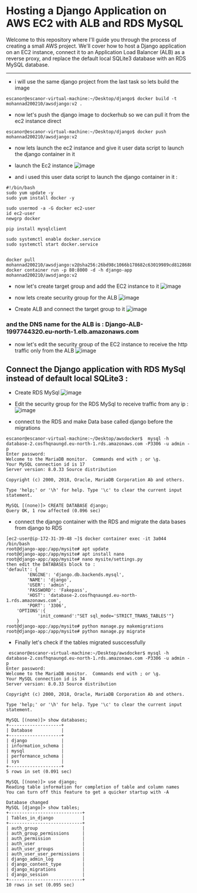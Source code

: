 # Hosting a Django Application on AWS EC2 with ALB and RDS MySQL
Welcome to this repository where I'll guide you through the process of creating a small AWS project. We'll cover how to host a Django application on an EC2 instance, connect it to an Application Load Balancer (ALB) as a reverse proxy, and replace the default local SQLite3 database with an RDS MySQL database.
****

- i will use the same django project from the last task so lets build the image 
```
escanor@escanor-virtual-machine:~/Desktop/django$ docker build -t mohannad200210/awsdjango:v2 .
```
- now let's push the django image to dockerhub so we can pull it from the ec2 instance direct
```
escanor@escanor-virtual-machine:~/Desktop/django$ docker push mohannad200210/awsdjango:v2
```

- now lets launch the ec2 instance and give it user data script to launch the django container in it 

- launch the Ec2 instance
  ![image](https://github.com/mohannad200210/Sitech-Internship/assets/95110750/3f26b6d3-066a-491e-b91d-9c4cc13814ce)


- and i used this user data script to launch the django container in it :
```
#!/bin/bash
sudo yum update -y
sudo yum install docker -y

sudo usermod -a -G docker ec2-user
id ec2-user
newgrp docker

pip install mysqlclient

sudo systemctl enable docker.service
sudo systemctl start docker.service


docker pull mohannad200210/awsdjango:v2@sha256:26bd98c1066b178682c63019989cd8128688f09ab32cec8d3b084c3a285d958c
docker container run -p 80:8000 -d -h django-app mohannad200210/awsdjango:v2
```
- now let's create target group and add the EC2 instance to it
![image](https://github.com/mohannad200210/Sitech-Internship/assets/95110750/ff97e533-e9a5-43b8-8e5d-2a262965c51f)

- now lets create security group for the ALB 
![image](https://github.com/mohannad200210/Sitech-Internship/assets/95110750/f303dc72-b9bd-471d-be57-33a4d0a12976)

 - Create ALB and connect the target group to it 
 ![image](https://github.com/mohannad200210/Sitech-Internship/assets/95110750/d8a36b61-2774-4428-84ce-fc29608ab6e4)
 ### and the DNS name for the ALB is : Django-ALB-1997744320.eu-north-1.elb.amazonaws.com
- now let's edit the security group of the EC2 instance to receive the http traffic only from the ALB
 ![image](https://github.com/mohannad200210/Sitech-Internship/assets/95110750/ab15a414-d5ce-4988-aff2-81797012f898)

## Connect the Django application with RDS MySql instead of default local SQLite3 : 

- Create RDS MySql
![image](https://github.com/mohannad200210/Sitech-Internship/assets/95110750/7770faa0-748f-462b-8f07-e5bd8a45390e)

- Edit the security group for the RDS MySql to receive traffic from any ip :
![image](https://github.com/mohannad200210/Sitech-Internship/assets/95110750/a21f830d-e38f-4d0e-ba7d-1fefe9149f60)
- connect to the RDS and make Data base called django before the migrations
```
escanor@escanor-virtual-machine:~/Desktop/awsdocker$  mysql -h database-2.cosfhqnaungd.eu-north-1.rds.amazonaws.com -P3306 -u admin -p
Enter password: 
Welcome to the MariaDB monitor.  Commands end with ; or \g.
Your MySQL connection id is 17
Server version: 8.0.33 Source distribution

Copyright (c) 2000, 2018, Oracle, MariaDB Corporation Ab and others.

Type 'help;' or '\h' for help. Type '\c' to clear the current input statement.

MySQL [(none)]> CREATE DATABASE django;
Query OK, 1 row affected (0.096 sec)
```
-  connect the django container with the RDS and migrate the data bases from django to RDS
```
[ec2-user@ip-172-31-39-48 ~]$ docker container exec -it 3a044 /bin/bash
root@django-app:/app/mysite# apt update
root@django-app:/app/mysite# apt install nano 
root@django-app:/app/mysite# nano mysite/settings.py
then edit the DATABASEs block to :
'default': {
        'ENGINE': 'django.db.backends.mysql',
        'NAME': 'django',
        'USER': 'admin',
        'PASSWORD': 'Fakepass',
        'HOST': 'database-2.cosfhqnaungd.eu-north-1.rds.amazonaws.com',
        'PORT': '3306',
	'OPTIONS':{
        	'init_command':"SET sql_mode='STRICT_TRANS_TABLES'"}
    }
root@django-app:/app/mysite# python manage.py makemigrations
root@django-app:/app/mysite# python manage.py migrate
```
- Finally let's check if the tables migrated susccessfully
```
 escanor@escanor-virtual-machine:~/Desktop/awsdocker$ mysql -h database-2.cosfhqnaungd.eu-north-1.rds.amazonaws.com -P3306 -u admin -p 
Enter password: 
Welcome to the MariaDB monitor.  Commands end with ; or \g.
Your MySQL connection id is 34
Server version: 8.0.33 Source distribution

Copyright (c) 2000, 2018, Oracle, MariaDB Corporation Ab and others.

Type 'help;' or '\h' for help. Type '\c' to clear the current input statement.

MySQL [(none)]> show databases;
+--------------------+
| Database           |
+--------------------+
| django             |
| information_schema |
| mysql              |
| performance_schema |
| sys                |
+--------------------+
5 rows in set (0.091 sec)

MySQL [(none)]> use django;
Reading table information for completion of table and column names
You can turn off this feature to get a quicker startup with -A

Database changed
MySQL [django]> show tables;
+----------------------------+
| Tables_in_django           |
+----------------------------+
| auth_group                 |
| auth_group_permissions     |
| auth_permission            |
| auth_user                  |
| auth_user_groups           |
| auth_user_user_permissions |
| django_admin_log           |
| django_content_type        |
| django_migrations          |
| django_session             |
+----------------------------+
10 rows in set (0.095 sec)
```





